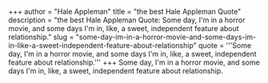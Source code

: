 +++
author = "Hale Appleman"
title = "the best Hale Appleman Quote"
description = "the best Hale Appleman Quote: Some day, I'm in a horror movie, and some days I'm in, like, a sweet, independent feature about relationship."
slug = "some-day-im-in-a-horror-movie-and-some-days-im-in-like-a-sweet-independent-feature-about-relationship"
quote = '''Some day, I'm in a horror movie, and some days I'm in, like, a sweet, independent feature about relationship.'''
+++
Some day, I'm in a horror movie, and some days I'm in, like, a sweet, independent feature about relationship.
